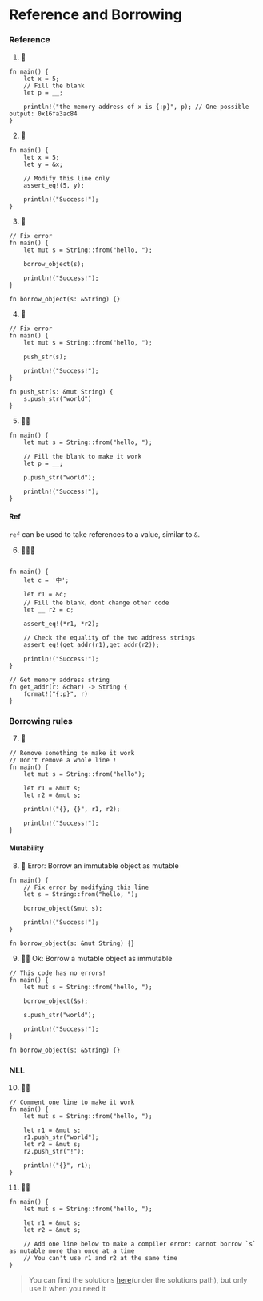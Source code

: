 # Reference and Borrowing

### Reference

1. 🌟

```rust,editable
fn main() {
    let x = 5;
    // Fill the blank
    let p = __;

    println!("the memory address of x is {:p}", p); // One possible output: 0x16fa3ac84
}
```

2. 🌟

```rust,editable
fn main() {
    let x = 5;
    let y = &x;

    // Modify this line only
    assert_eq!(5, y);

    println!("Success!");
}
```

3. 🌟

```rust,editable
// Fix error
fn main() {
    let mut s = String::from("hello, ");

    borrow_object(s);

    println!("Success!");
}

fn borrow_object(s: &String) {}
```

4. 🌟

```rust,editable
// Fix error
fn main() {
    let mut s = String::from("hello, ");

    push_str(s);

    println!("Success!");
}

fn push_str(s: &mut String) {
    s.push_str("world")
}
```

5. 🌟🌟

```rust,editable
fn main() {
    let mut s = String::from("hello, ");

    // Fill the blank to make it work
    let p = __;

    p.push_str("world");

    println!("Success!");
}
```

#### Ref

`ref` can be used to take references to a value, similar to `&`.

6. 🌟🌟🌟

```rust,editable

fn main() {
    let c = '中';

    let r1 = &c;
    // Fill the blank，dont change other code
    let __ r2 = c;

    assert_eq!(*r1, *r2);

    // Check the equality of the two address strings
    assert_eq!(get_addr(r1),get_addr(r2));

    println!("Success!");
}

// Get memory address string
fn get_addr(r: &char) -> String {
    format!("{:p}", r)
}
```

### Borrowing rules

7. 🌟

```rust,editable
// Remove something to make it work
// Don't remove a whole line !
fn main() {
    let mut s = String::from("hello");

    let r1 = &mut s;
    let r2 = &mut s;

    println!("{}, {}", r1, r2);

    println!("Success!");
}
```

#### Mutability

8. 🌟 Error: Borrow an immutable object as mutable

```rust,editable
fn main() {
    // Fix error by modifying this line
    let s = String::from("hello, ");

    borrow_object(&mut s);

    println!("Success!");
}

fn borrow_object(s: &mut String) {}
```

9. 🌟🌟 Ok: Borrow a mutable object as immutable

```rust,editable
// This code has no errors!
fn main() {
    let mut s = String::from("hello, ");

    borrow_object(&s);

    s.push_str("world");

    println!("Success!");
}

fn borrow_object(s: &String) {}
```

### NLL

10. 🌟🌟

```rust,editable
// Comment one line to make it work
fn main() {
    let mut s = String::from("hello, ");

    let r1 = &mut s;
    r1.push_str("world");
    let r2 = &mut s;
    r2.push_str("!");

    println!("{}", r1);
}
```

11. 🌟🌟

```rust,editable
fn main() {
    let mut s = String::from("hello, ");

    let r1 = &mut s;
    let r2 = &mut s;

    // Add one line below to make a compiler error: cannot borrow `s` as mutable more than once at a time
    // You can't use r1 and r2 at the same time
}
```

> You can find the solutions [here](https://github.com/sunface/rust-by-practice)(under the solutions path), but only use it when you need it
